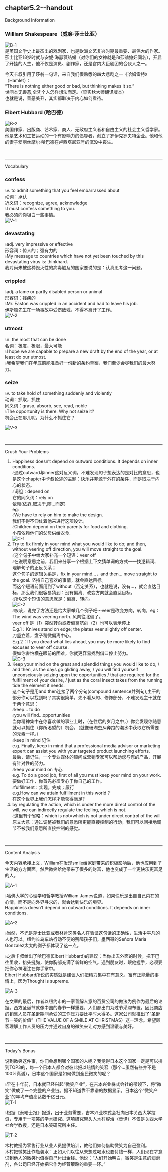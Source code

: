 
chapter5.2--handout
---
Background Information

### William Shakespeare（威廉·莎士比亚）

![B-1](\images\handouts\part5\chapter5-2\B-1.jpg)  
是英国文学史上最杰出的戏剧家，也是欧洲文艺复兴时期最重要、最伟大的作家。莎士比亚18岁时就与安妮·海瑟薇结婚（对你们的女神就是和莎翁媳妇同名），开启了开挂的人生，他不仅是演员、剧作家，还是宫内大臣剧团的合伙人之一。  

今天卡叔引用了莎翁一句话，来自我们很熟悉的四大悲剧之一《哈姆雷特》（Hamlet）：  
“There is nothing either good or bad, but thinking makes it so.”  
世间本无善恶,全凭个人怎样想法而定。（梁实秋大师翻译版本）  
也就是说，善恶美丑，其实都取决于内心如何看待。  

### Elbert Hubbard (哈巴德) 

![B-2](\images\handouts\part5\chapter5-2\B-2.jpg)  
美国作家、出版商、艺术家、商人、无政府主义者和自由主义的社会主义哲学家。他是艺术和工艺运动的一个有影响力的倡导者，创立了罗伊克罗夫特企业。他和他的妻子爱丽丝摩尔·哈巴德在卢西塔尼亚号的沉没中丧生。  

<br>

---
Vocabulary

### confess

💧v. to admit something that you feel embarrassed about  
动词：承认  
近义词：recognize, agree, acknowledge  
💧I must confess something to you.  
我必须向你坦白一些事情。  
![V-1](\images\handouts\part5\chapter5-2\V-1.jpg)  

### devastating

💧adj. very impressive or effective  
形容词：惊人的；强有力的  
💧My message to countries which have not yet been touched by this devastating virus is: thinkhard.  
我对尚未被这种毁灭性的病毒触及的国家要说的是：认真思考这一问题。  

### crippled

💧adj. a lame or partly disabled person or animal  
形容词：残疾的  
💧Mr. Easton was crippled in an accident and had to leave his job.  
伊斯顿先生在一场事故中受伤致残，不得不离开了工作。  
![V-2](\images\handouts\part5\chapter5-2\V-2.jpg)  


### utmost

💧n. the most that can be done  
名词：极度，极限，最大可能  
💧I hope we are capable to prepare a new draft by the end of the year, or at least do our utmost.  
💧我希望我们在年底前能准备好一份新的条约草案，我们至少会尽我们的最大努力。  

### seize

💧v. to take hold of something suddenly and violently  
动词：抓取，抓住  
同义词：grasp, absorb, see, read, noble  
💧The opportunity is there. Why not seize it?  
机会正在那儿呢，为什么不抓住它？  

![V-3](\images\handouts\part5\chapter5-2\V-3.jpg)  

<br>

---
Crush Your Problems

1. Happiness doesn’t depend on outward conditions. It depends on inner conditions.  
💧通过outward与inner这对反义词，不难发现句子想表达的是对比的意思，也是这个chapter中卡叔论述的主题：快乐并非源于外在的条件，而是取决于内心的状态。  
💧词组：depend on  
它的同义词：rely on  
依赖(依靠,取决于,随...而定)  
eg:  
💧We have to rely on him to make the design.  
我们不得不仰仗着他来进行这项设计。  
💧Children depend on their parents for food and clothing.  
小孩依赖他们的父母供给衣食.  
![C-1](\images\handouts\part5\chapter5-2\C-1.jpg)  
2. Try to fix firmly in your mind what you would like to do; and then, without veering off direction, you will move straight to the goal.  
💧这个句子中给大家补充一个短语：veer off  
💧在说明意思之前，我们来分享一个根据上下文猜单词的方式——找逻辑词、理解句子的正反关系；  
这个句子的逻辑关系是，fix in your mind...，and then... move straight to the goal. 坚持自己喜欢的事情，就会直达目标。  
而这个短语前面用到了without（否定关系），也就是说，没有...，就会直达目标，那么我们很容易猜到：没有偏离、改变方向就会直达目标。  
💧所以这个短语的意思就是：偏离、转向。  
![C-2](\images\handouts\part5\chapter5-2\C-2.jpg)  
💧咳咳，说完了方法还是给大家举几个例子吧～veer是改变方向，转向，eg：  
The wind was veering north. 风向往北偏了。  
veer off 是（1）突然转向或者偏离航向（2）也可以表示停止  
E.g.1：Knives stand on edge; the plates veer slightly off center.  
刀竖立着，盘子稍微偏离中心。  
E.g.2：If you dread what lies ahead, you may be more likely to find excuses to veer off course.  
假如你害怕横在眼前的困难，你就更容易找到借口停止努力。  
![C-3](\images\handouts\part5\chapter5-2\C-3.jpg)  
3. Keep your mind on the great and splendid things you would like to do, / and then, as the days go gliding away, / you will find yourself unconsciously seizing upon the opportunities / that are required for the fulfillment of your desire, / just as the coral insect takes from the running tide the element it needs.  
这个句子是用and then连接了两个分句(compound sentence并列句),主干的部分你可以找到吗？其实很简单，先不看从句、修饰部分，不难发现主干就在于两个意思：  
💧keep... to do  
💧you will find...opportunities  
当你精神集中在你喜欢做的事业上时，（在往后的岁月之中，）你会发现你随意就可以抓住（你所渴望的）机会，（就像珊瑚虫从奔跑的潮水中获取它所需要的元素一样。）  
💧keep in mind 记住  
e.g. Finally, keep in mind that a professional media advisor or marketing expert can assist you with your targeted product launching efforts.  
最后，请记住，一个专业媒体的顾问或营销专家可以帮助您与您的产品，开展有针对性的努力。  
💧keep your mind on 专心  
e.g. To do a good job, first of all you must keep your mind on your work.  
要做好工作，你首先必须专心于你自己的工作。  
💧fulfillment：实现，完成；履行  
e.g.How can we attain fulfillment in this world ?  
在这个世界上我们怎样才能获得满足?  
4. by regulating the action, which is under the more direct control of the will, we can indirectly regulate the feeling, which is not.  
💧这里有个省略：which is not=which is not under direct control of the will  
原文大意：通过调整被我们的意愿所更能直接控制的行动，我们可以间接地调节不被我们意愿所直接控制的感觉。  


<br>

---
Content Analysis

今天内容承接上文，William在发现smile给家庭带来的积极影响后，他也应用到了生活的方方面面。然后微笑给他带来了很多的财富，他也变成了一个更快乐更富足的人。  

![A-1](\images\handouts\part5\chapter5-2\A-1.jpg)  

💧哈佛大学的心理学和哲学教授William James说道，如果快乐是出自自己内在的心情，而不是向外界寻求的，就会达到快乐的境界。  
Happiness doesn’t depend on outward conditions. It depends on inner conditions.  

![A-2](\images\handouts\part5\chapter5-2\A-2.jpg)  

💧当然，不光是莎士比亚或者林肯这类名人在验证这句话的正确性，生活中平凡的人也可以。纽约长岛车站行动不便的残障孩子们，墨西哥的Señora Maria Gonzalez太太的例子都体现了这一点。  

💧之后卡叔给出了哈巴德(Elbert Hubbard)的建议：当你出去外面的时候，把下巴往里收，抬头挺胸，使你胸部充满了新鲜的空气。遇到朋友时，跟他握手，必须要把你心神灌注在你手掌中。  
Elbert Hubbard所说的实质就是建议人们把精力集中在有意义，富有正能量的事情上，因为Thought is supreme.  

![A-3](\images\handouts\part5\chapter5-2\A-3.jpg)  

在文章的最后，作者以纽约市的一家善解人意的百货公司的做法为例作为最后的论据。西方圣诞节就像中国的春节一样重要，人们都出门为过节采购布置，因此商店的销售人员在圣诞期间承受的工作压力要比平时大得多。这家公司就推出了“圣诞节一笑的价值”（THE VALUE OF A SMILE AT CHRISTMAS）这一理念。希望顾客理解工作人员的压力并通过自身的微笑来让对方感到温暖与美好。  


<br>

---
Today's Bonus

说到微笑这件事，你们会想到哪个国家的人呢？我觉得日本这个国家一定是可以排到TOP3的，每一个日本人都会对彼此报以热情的笑容（那个...虽然有些并不是100%真诚），日本这个国家是如何做到全民微笑的呢？  

💧早在十年前，日本就已经兴起“微笑产业”，在吉本兴业株式会社的带领下，将“微笑”做成了一个完整的产业链。据不知道靠不靠谱的数据显示，日本这个“微笑产业”的年均产值高达数千亿日元。  
![T-1](\images\handouts\part5\chapter5-2\T-1.jpg)  

💧根据《泰晤士报》报道，出于业务需要，吉本兴业株式会社向日本关西大学投资，专用于一项笑的学术研究。这项研究带头人木村容治（音译）不仅是关西大学社会学教授，还是日本笑研究所主任。  

![T-2](\images\handouts\part5\chapter5-2\T-2.gif)  

木村教授为零售行业从业人员提供培训，教他们如何借助微笑为自己盈利。  
木村把微笑比作瓶装水：正如人们以往从未想过喝水也要付钱一样，人们现在才意识到他人的微笑也值得自己付出金钱。他说：“人们开始明白，微笑是生意的润滑剂，各公司已经开始把它作为经营策略的重要一环。”  

